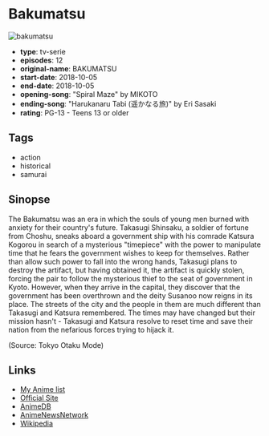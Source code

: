 # Bakumatsu

![bakumatsu](https://cdn.myanimelist.net/images/anime/1764/95110.jpg)

-   **type**: tv-serie
-   **episodes**: 12
-   **original-name**: BAKUMATSU
-   **start-date**: 2018-10-05
-   **end-date**: 2018-10-05
-   **opening-song**: "Spiral Maze" by MIKOTO
-   **ending-song**: "Harukanaru Tabi (遥かなる旅)" by Eri Sasaki
-   **rating**: PG-13 - Teens 13 or older

## Tags

-   action
-   historical
-   samurai

## Sinopse

The Bakumatsu was an era in which the souls of young men burned with anxiety for their country's future. Takasugi Shinsaku, a soldier of fortune from Choshu, sneaks aboard a government ship with his comrade Katsura Kogorou in search of a mysterious "timepiece" with the power to manipulate time that he fears the government wishes to keep for themselves. Rather than allow such power to fall into the wrong hands, Takasugi plans to destroy the artifact, but having obtained it, the artifact is quickly stolen, forcing the pair to follow the mysterious thief to the seat of government in Kyoto. However, when they arrive in the capital, they discover that the government has been overthrown and the deity Susanoo now reigns in its place. The streets of the city and the people in them are much different than Takasugi and Katsura remembered. The times may have changed but their mission hasn't - Takasugi and Katsura resolve to reset time and save their nation from the nefarious forces trying to hijack it.

(Source: Tokyo Otaku Mode)

## Links

-   [My Anime list](https://myanimelist.net/anime/37584/Bakumatsu)
-   [Official Site](http://www.tbs.co.jp/anime/BAKUMATSU/)
-   [AnimeDB](http://anidb.info/perl-bin/animedb.pl?show=anime&aid=13971)
-   [AnimeNewsNetwork](http://www.animenewsnetwork.com/encyclopedia/anime.php?id=20795)
-   [Wikipedia](http://ja.wikipedia.org/wiki/%E6%81%8B%E6%84%9B%E5%B9%95%E6%9C%AB%E3%82%AB%E3%83%AC%E3%82%B7%E3%80%9C%E6%99%82%E3%81%AE%E5%BD%BC%E6%96%B9%E3%81%A7%E8%8A%B1%E5%92%B2%E3%81%8F%E6%81%8B%E3%80%9C)
